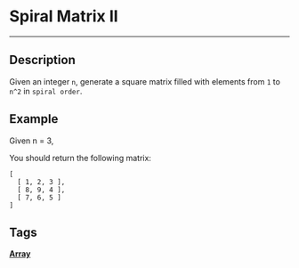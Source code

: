 # Spiral Matrix II
-----
## Description
Given an integer ```n```, generate a square matrix filled with elements from ```1``` to ```n^2``` in ```spiral order```.

## Example
Given n = 3,

You should return the following matrix:
```
[
  [ 1, 2, 3 ],
  [ 8, 9, 4 ],
  [ 7, 6, 5 ]
]
```

## Tags
**[Array](http://www.lintcode.com/tag/array/)**